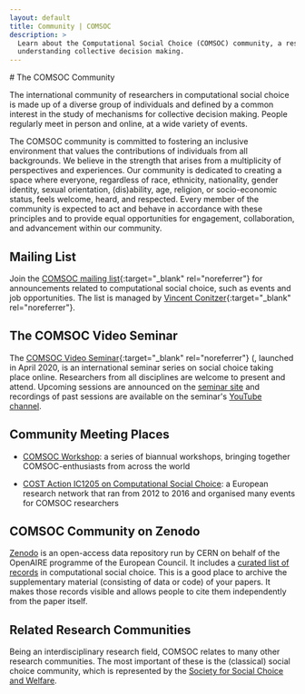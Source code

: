 ```yaml
---
layout: default
title: Community | COMSOC
description: >
  Learn about the Computational Social Choice (COMSOC) community, a research community dedicated to
  understanding collective decision making.
---
```


<section markdown="1">
# The COMSOC Community

The international community of researchers in computational social choice 
is made up of a diverse group of individuals and 
defined by a common interest in the study of mechanisms for collective decision making. 
People regularly meet in person and online, at a wide variety of events.

The COMSOC community is committed to fostering an inclusive environment that values 
the contributions of individuals from all backgrounds. We believe in the strength that arises from 
a multiplicity of perspectives and experiences. Our community is dedicated to creating a space
where everyone, regardless of race, ethnicity, nationality, gender identity, sexual orientation, 
(dis)ability, age, religion, or socio-economic status, feels welcome, heard, and respected. 
Every member of the community is expected to act and behave in accordance with these principles and 
to provide equal opportunities for engagement, collaboration, and advancement within our community.

</section>

<section markdown="1" id="mailing-list">

## Mailing List

Join the [COMSOC mailing list](https://lists.duke.edu/sympa/info/comsoc){:target="_blank" rel="noreferrer"} for announcements related to computational social choice, such as events and job opportunities. The list is managed by [Vincent Conitzer](https://www.cs.cmu.edu/~conitzer/){:target="_blank" rel="noreferrer"}.
</section>

<section markdown="1" id="mailing-list">

## The COMSOC Video Seminar

The [COMSOC Video Seminar](https://comsocseminar.org/){:target="_blank" rel="noreferrer"} (, 
launched in April 2020, is an international seminar series on social choice taking place online. 
Researchers from all disciplines are welcome to present and attend.
Upcoming sessions are announced on the [seminar site](https://comsocseminar.org/) and 
recordings of past sessions are available on the seminar's [YouTube channel](https://www.youtube.com/@comdocseminar/videos).

</section>

<section markdown="1" id="meeting-places">

## Community Meeting Places

- [COMSOC Workshop](workshops): a series of biannual workshops,
  bringing together COMSOC-enthusiasts from across the world

- [COST Action IC1205 on Computational Social Choice](https://archive.illc.uva.nl/COST-IC1205/):
  a European research network that ran from 2012 to 2016 and organised many events for COMSOC researchers

</section>

<section markdown="1" id="zenodo">

## COMSOC Community on Zenodo

[Zenodo](https://zenodo.org/) is an open-access data repository run by CERN on behalf of the OpenAIRE programme of the European Council.
It includes a [curated list of records](https://zenodo.org/communities/comsoc) in computational social choice.
This is a good place to archive the supplementary material (consisting of data or code) of your papers. 
It makes those records visible and allows people to cite them independently from the paper itself.

</section>


<section markdown="1" id="others">

## Related Research Communities

Being an interdisciplinary research field, COMSOC relates to many other research communities.
The most important of these is the (classical) social choice community, which is represented 
by the [Society for Social Choice and Welfare](https://scwsociety.org/).

</section>
